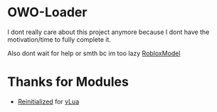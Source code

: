 # OWO-Loader
I dont really care about this project anymore because I dont have the motivation/time to fully complete it.

Also dont wait for help or smth bc im too lazy
[RobloxModel](https://create.roblox.com/store/asset/15521788629/)
# Thanks for Modules
- [Reinitialized](https://www.roblox.com/users/189503) for [vLua](https://www.roblox.com/library/4689019964)
